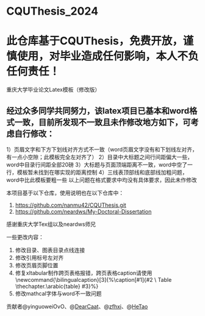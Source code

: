 # CQUThesis_2024
# 此仓库基于CQUThesis，免费开放，谨慎使用，对毕业造成任何影响，本人不负任何责任！
重庆大学毕业论文Latex模板（修改版）

## 经过众多同学共同努力，该latex项目已基本和word格式一致，目前所发现不一致且未作修改地方如下，可考虑自行修改：
1）页眉文字和下方下划线对齐方式不一致（word页眉文字没有和下划线左对齐，有一点小空隙；此模板完全左对齐了）
2）目录中大标题之间行间距偏大一些，word中目录行间距全部20磅
3）大标题与页面顶端距离不一致，word中空了一行，模板暂未找到在哪实现的距离控制
4）三线表顶部线和底部线加粗问题，word中比此模板要粗一些
以上问题在格式要求中均没有具体要求，因此未作修改

本项目基于以下仓库，使用说明也在以下仓库中：
1. https://github.com/nanmu42/CQUThesis.git
2. https://github.com/neardws/My-Doctoral-Dissertation

感谢重庆大学Tex组以及neardws师兄

一些更改内容：
1. 修改目录、图表目录点线连接
2. 修改引用标号左对齐
3. 修改页眉页脚位置
4. 修复xltabular制作跨页表格报错，跨页表格caption请使用\newcommand{\bilingualcaption}[3]{%\caption[#1]{#2 \\ Table \thechapter.\arabic{table} #3}%}
5. 修改mathcal字体与word不一致问题


贡献者@yinguoweiOvO、@[DearCaat](https://github.com/DearCaat)、@[zfhxi](https://github.com/zfhxi)、@[HeTao](https://github.com/TankosTao)
